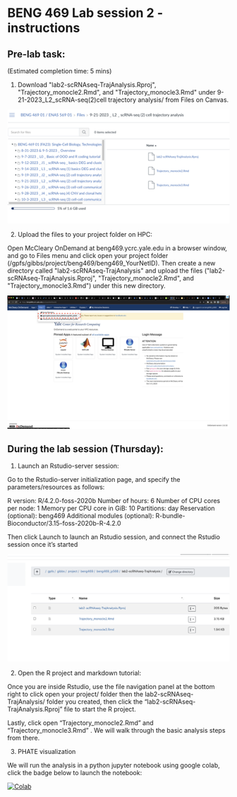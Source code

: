 # BENG 469 Lab session 2 - instructions

## Pre-lab task: 
(Estimated completion time: 5 mins)

1. Download "lab2-scRNAseq-TrajAnalysis.Rproj", "Trajectory_monocle2.Rmd", and "Trajectory_monocle3.Rmd" under 9-21-2023_L2_scRNA-seq(2)cell trajectory analysis/ from Files on Canvas.

![plot](./pic1.png)

2. Upload the files to your project folder on HPC:

Open McCleary OnDemand at beng469.ycrc.yale.edu in a browser window, and go to Files menu and click open your project folder (/gpfs/gibbs/project/beng469/beng469_YourNetID). Then create a new directory called "lab2-scRNAseq-TrajAnalysis" and upload the files ("lab2-scRNAseq-TrajAnalysis.Rproj", "Trajectory_monocle2.Rmd", and "Trajectory_monocle3.Rmd") under this new directory.

![plot](./pic2.png)

## During the lab session (Thursday):


1. Launch an Rstudio-server session:



Go to the Rstudio-server initialization page, and specify the parameters/resources as follows:

R version: R/4.2.0-foss-2020b
Number of hours: 6
Number of CPU cores per node: 1
Memory per CPU core in GiB: 10
Partitions: day
Reservation (optional): beng469
Additional modules (optional): R-bundle-Bioconductor/3.15-foss-2020b-R-4.2.0


Then click Launch to launch an Rstudio session, and connect the Rstudio session once it’s started

![plot](./pic3.png)

2. Open the R project and markdown tutorial:

Once you are inside Rstudio, use the file navigation panel at the bottom right to click open your project/ folder then the lab2-scRNAseq-TrajAnalysis/ folder you created, then click the “lab2-scRNAseq-TrajAnalysis.Rproj” file to start the R project.

Lastly, click open “Trajectory_monocle2.Rmd” and “Trajectory_monocle3.Rmd” . We will walk through the basic analysis steps from there.


3. PHATE visualization

We will run the analysis in a python jupyter notebook using google colab, click the badge below to launch the notebook:

[![Colab](https://colab.research.google.com/assets/colab-badge.svg)](https://colab.research.google.com/github/jcyang34/BENG469/blob/main/Lab2-scRNAseq-TrajAnalysis/PHATE.ipynb)
